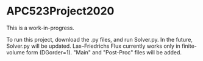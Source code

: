# APC523Project2020

This is a work-in-progress.

To run this project, download the .py files, and run Solver.py.
In the future, Solver.py will be updated.
Lax–Friedrichs Flux currently works only in finite-volume form (DGorder=1).
"Main" and "Post-Proc" files will be added.
